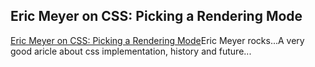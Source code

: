<article><h2>Eric Meyer on CSS: Picking a Rendering Mode</h2><a href="http://www.ericmeyeroncss.com/bonus/render-mode.html">Eric Meyer on CSS: Picking a Rendering Mode</a>Eric Meyer rocks...A very good aricle about css implementation, history and future...</article>